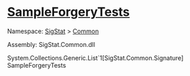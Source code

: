 # [SampleForgeryTests](./Sampler-100663362.md)

Namespace: [SigStat]() > [Common](./../README.md)

Assembly: SigStat.Common.dll

System.Collections.Generic.List`1[SigStat.Common.Signature]   SampleForgeryTests    
